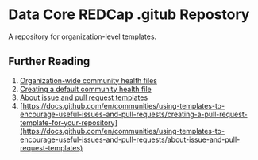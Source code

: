 # Data Core REDCap .gitub Repostory
A repository for organization-level templates.


## Further Reading
1. [Organization-wide community health files](https://github.blog/changelog/2019-02-21-organization-wide-community-health-files/)
1. [Creating a default community health file](https://docs.github.com/en/communities/setting-up-your-project-for-healthy-contributions/creating-a-default-community-health-file)
1. [About issue and pull request templates](https://docs.github.com/en/communities/using-templates-to-encourage-useful-issues-and-pull-requests/about-issue-and-pull-request-templates)
1. [https://docs.github.com/en/communities/using-templates-to-encourage-useful-issues-and-pull-requests/creating-a-pull-request-template-for-your-repository](https://docs.github.com/en/communities/using-templates-to-encourage-useful-issues-and-pull-requests/about-issue-and-pull-request-templates)


